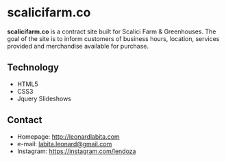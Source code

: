 scalicifarm.co
======
**scalicifarm.co** is a contract site built for Scalici Farm & Greenhouses. The goal of the site is to inform customers of business hours, location, services provided and merchandise available for purchase.

## Technology
* HTML5
* CSS3
* Jquery Slideshows

## Contact

* Homepage: http://leonardlabita.com
* e-mail: labita.leonard@gmail.com
* Instagram: https://instagram.com/lendoza

